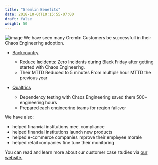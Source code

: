 ```yaml
---
title: "Gremlin Benefits"
date: 2018-10-03T10:15:55-07:00
draft: false
weight: 50
---
```

![image](/images/gremlin_mascot.png)
We have seen many Gremlin Customers be successfull in their Chaos Engineering adoption.


+ [Backcountry](https://www.gremlin.com/customers/backcountry/)
    - Reduce Incidents: Zero Incidents during Black Friday after getting started with Chaos Engineering. 
    - Their MTTD Reduced to 5 minutes From multiple hour MTTD the previous year

+ [Qualtrics](https://www.gremlin.com/customers/qualtrics/)
    - Dependency testing with Chaos Engineering saved them 500+ engineering hours  
    - Prepared each engineering teams for region failover

We have also: 

+ helped financial institutions meet compliance
+ helped financial institutions launch new products 
+ helped e-commerce companies improve their employee morale
+ helped retail companies fine tune their monitoring

You can read and learn more about our customer case studies via [our website.](https://www.gremlin.com/customers/) 